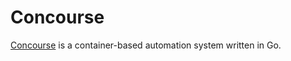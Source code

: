 # Concourse

[Concourse](https://concourse-ci.org) is a container-based automation system written in Go.
